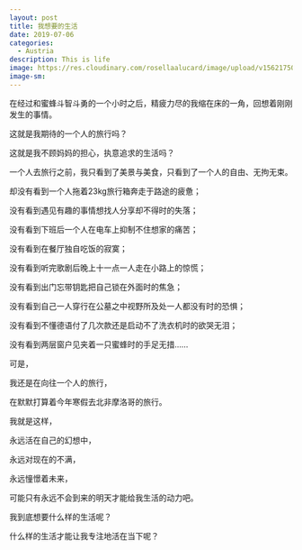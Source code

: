 ```yaml
---
layout: post
title: 我想要的生活
date: 2019-07-06
categories:
  - Austria
description: This is life
image: https://res.cloudinary.com/rosellaalucard/image/upload/v1562175080/R0000764_dyafdd.jpg
image-sm:
---
```


在经过和蜜蜂斗智斗勇的一个小时之后，精疲力尽的我缩在床的一角，回想着刚刚发生的事情。

这就是我期待的一个人的旅行吗？

这就是我不顾妈妈的担心，执意追求的生活吗？

一个人去旅行之前，我只看到了美景与美食，只看到了一个人的自由、无拘无束。

却没有看到一个人拖着23kg旅行箱奔走于路途的疲惫；

没有看到遇见有趣的事情想找人分享却不得时的失落；

没有看到下班后一个人在电车上抑制不住想家的痛苦；

没有看到在餐厅独自吃饭的寂寞；

没有看到听完歌剧后晚上十一点一人走在小路上的惊慌；

没有看到出门忘带钥匙把自己锁在外面时的焦急；

没有看到自己一人穿行在公墓之中视野所及处一人都没有时的恐惧；

没有看到不懂德语付了几次款还是启动不了洗衣机时的欲哭无泪；

没有看到两层窗户见夹着一只蜜蜂时的手足无措……

可是，

我还是在向往一个人的旅行，

在默默打算着今年寒假去北非摩洛哥的旅行。

我就是这样，

永远活在自己的幻想中，

永远对现在的不满，

永远憧憬着未来，

可能只有永远不会到来的明天才能给我生活的动力吧。

我到底想要什么样的生活呢？

什么样的生活才能让我专注地活在当下呢？